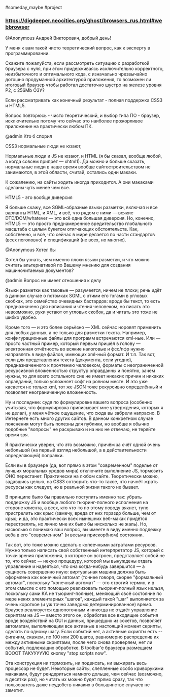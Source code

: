 #someday_maybe #project

### https://digdeeper.neocities.org/ghost/browsers_rus.html#webbrowser

@Anonymous
Андрей Викторович, добрый день!

У меня к вам такой чисто теоретический вопрос, как к эксперту в программировании.

Скажите пожалуйста, если рассмотреть ситуацию с разработкой браузера с нуля, при этом придерживаясь исключительно корректного, неизбыточного и оптимального кода, с изначально чрезвычайно дотошно продуманной архитектурой приложения, то возможен ли итоговый браузер чтобы работал достаточно шустро на железе уровня P2, с 256Mb ОЗУ?

Если рассматривать как конечный результат - полная поддержка CSS3 и HTML5.

Вопрос повторюсь - чисто теоретический, и выбор типа ПО - браузер, исключительно потому что сейчас это наиболее прожорливое приложение на практически любом ПК.

@admin
Кто б спорил

CSS3 нормальные люди не юзают,

Нормальные люди и JS не юзают, и HTML (я бы сказал, вообще любой, а когда совсем припрёт — xhtml1). Да можно и больше сказать, нормальные люди в наше время вообще сайтостроительством не занимаются, в этой области, считай, остались одни макаки.

К сожалению, на сайты ходить иногда приходится. А они макаками сделаны чуть менее чем все.

HTML5 - это вообще диверсия

Я больше скажу, все SGML-образные языки разметки, включая и все варианты HTML, и XML, и всё, что рядом с ними — всякие DTD/DOM/whatever — это всё одна большая диверсия. Но, конечно, HTML5 — это просто преднамеренное вредительство глобального масштаба с целым букетом отягчающих обстоятельств. Как, собственно, и всё, что сейчас в мире делается по части стандартов (всех поголовно) и спецификаций (не всех, но многих).

@Anonymous
Хотел бы

Хотел бы узнать, чем именно плохи языки разметки, и что можно считать альтернативой по Вашему мнению для создания машиночитаемых документов?

@admin
Вопрос не имеет отношения к делу

Языки разметки как таковые — разумеется, ничем не плохи; речь идёт в данном случае о потомках SGML с этими его тэгами в угловых скобках, это семейство очевидных бастардов: вроде бы текст, то есть предназначено для написания и чтения человеком, но писать это невозможно, руки устают от угловых скобок, да и читать это тоже не шибко удобно.

Кроме того — и это более серьёзно — XML сейчас норовят применить для любых данных, а не только для разметки текста. Например, конфигурационные файлы для программ встречаются xml-ные. Или — просто частный пример, который первым пришёл в голову — электронная отчётность во всякие налоговые и фсс/пфр нужно направлять в виде файлов, имеющих xml-ный формат. И т.п. Так вот, если для представления текста (документа, если угодно), предназначенного к прочтению человеком, форматы с неограниченной рекурсивной вложенностью структур оправданны и понятно, зачем нужны, то для всего остального сие не имеет никаких причин и никаких оправданий, только усложняет софт на ровном месте. И это уже касается не только xml, тот же JSON тоже рекурсивно определённый и позволяет неограниченную вложенность.

Ну и последнее: судя по формулировке вашего вопроса (особенно учитывая, что формулировка приписывает мне утверждения, которых я не делал), у меня чёткое ощущение, что сюда вы забрели напрасно. В Интернете есть много других сайтов. В данном конкретном случае пояснения могут быть полезны для публики, но вообще я обычно подобные "вопросы" не раскрываю и на них не отвечаю, не теряйте время зря.


Я практически уверен, что это возможно, причём за счёт одной очень небольшой (на первый взгляд небольшой, а в действительности определяющей) поправки.

Если вы в браузере (да, вот прямо в этом "современном" поделье от лучших моральных уродов мира) отключите выполнение JS, тормозить ОНО перестанет. Практически на любом сайте. Теоретически можно, задавшись целью, на CSS3 сотворить что-то такое, что начнёт жрать ресурсы как следует, но в реальной жизни такого не бывает.

В принципе было бы правильно поступить именно так: убрать поддержку JS и вообще любого тьюринг-полного исполнения на стороне клиента, а всех, кто что-то по этому поводу вякнет, тупо пристрелить как крыс (замечу, вреда от них гораздо больше, чем от крыс; и да, это практически всех нынешних веб-макак придётся перестрелять, но лично мне их было бы нисколько не жаль). Но, насколько я понимаю ваш вопрос, вы имеете в виду именно поддежку веба в его "современном" (и весьма прискорбном) состоянии.

Так вот, это тоже можно сделать с копеечными затратами ресурсов. Нужно только написать свой собственный интерпретатор JS, который с точки зрения приложения, в которое он встроен, представляет собой не то, что сейчас — некую процедуру, которой мы вынуждены отдать управление и надеяться, что она когда-нибудь завершится — а сущность совершенно иную: виртуальная машина должна быть оформлена как конечный автомат (точнее говоря, скорее "формальный автомат", поскольку "конечный автомат" — это строгий термин, и в этом смысле с его помощью реализовать тьюринг-полный язык нельзя, поскольку сами КА не тьюринг-полные), меняющий своё состояние по мере неких элементарных "шагов", каждый такой "шаг" выполняется за очень короткое (и уж точно заведомо детерминированное) время. Браузер реализуется однопоточным и никогда не отдаёт управление скриптам на JS — вместо этого он, обработав все входящие события вроде воздействий на GUI и данных, пришедших из сокетов, позволяет автоматам, выполняющим все активные в настоящий момент скрипты, сделать по одному шагу. Если событий нет, а активные скрипты есть -- фигачим, скажем, по 100 или 200 шагов, равномерно распределив их между активными скриптами, после чего снова проверяем, нет ли событий, подлежащих обработке. В toolbar'е браузера размещаем ВОООТ ТАКУУУУУЮ кнопку "stop scripts now".

Эта конструкция ни тормозить, ни подвисать, ни выжирать весь процессор не будет. Некоторые сайты, слепленные особо криворукими макаками, будут рендериться намного дольше, чем сейчас (возможно, в десятки раз), но читать их можно будет прямо сразу, так что пользователь даже неудобств никаких в большинстве случаев не заметит.


